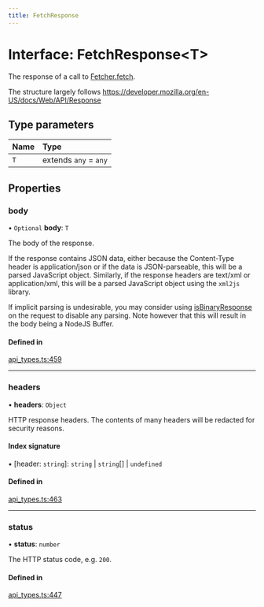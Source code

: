 ```yaml
---
title: FetchResponse
---
```

# Interface: FetchResponse<T\>

The response of a call to [Fetcher.fetch](Fetcher.md#fetch).

The structure largely follows https://developer.mozilla.org/en-US/docs/Web/API/Response

## Type parameters

| Name | Type |
| :------ | :------ |
| `T` | extends `any` = `any` |

## Properties

### body

• `Optional` **body**: `T`

The body of the response.

If the response contains JSON data, either because the Content-Type header is application/json
or if the data is JSON-parseable, this will be a parsed JavaScript object.
Similarly, if the response headers are text/xml or application/xml, this will be a parsed
JavaScript object using the `xml2js` library.

If implicit parsing is undesirable, you may consider using [isBinaryResponse](FetchRequest.md#isbinaryresponse) on the request
to disable any parsing. Note however that this will result in the body being a NodeJS Buffer.

#### Defined in

[api_types.ts:459](https://github.com/coda/packs-sdk/blob/main/api_types.ts#L459)

___

### headers

• **headers**: `Object`

HTTP response headers. The contents of many headers will be redacted for security reasons.

#### Index signature

▪ [header: `string`]: `string` \| `string`[] \| `undefined`

#### Defined in

[api_types.ts:463](https://github.com/coda/packs-sdk/blob/main/api_types.ts#L463)

___

### status

• **status**: `number`

The HTTP status code, e.g. `200`.

#### Defined in

[api_types.ts:447](https://github.com/coda/packs-sdk/blob/main/api_types.ts#L447)
